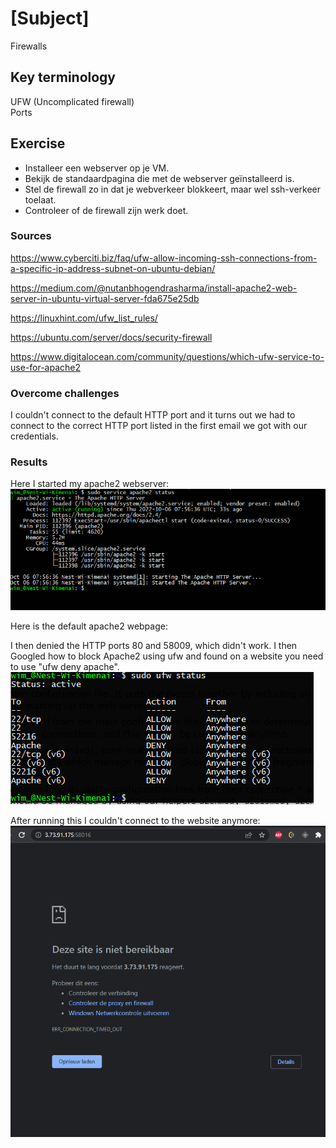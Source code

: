 # [Subject]
Firewalls

## Key terminology
UFW (Uncomplicated firewall)  
Ports

## Exercise

* Installeer een webserver op je VM.
* Bekijk de standaardpagina die met de webserver geïnstalleerd is.
* Stel de firewall zo in dat je webverkeer blokkeert, maar wel ssh-verkeer toelaat.
* Controleer of de firewall zijn werk doet.


### Sources
https://www.cyberciti.biz/faq/ufw-allow-incoming-ssh-connections-from-a-specific-ip-address-subnet-on-ubuntu-debian/  

https://medium.com/@nutanbhogendrasharma/install-apache2-web-server-in-ubuntu-virtual-server-fda675e25db  

https://linuxhint.com/ufw_list_rules/  

https://ubuntu.com/server/docs/security-firewall  

https://www.digitalocean.com/community/questions/which-ufw-service-to-use-for-apache2

### Overcome challenges
I couldn't connect to the default HTTP port and it turns out we had to connect to the correct HTTP port listed in the first email we got with our credentials.

### Results
Here I started my apache2 webserver:  
![screenshot](/00_includes/Week-2/apache2-status.PNG)  

Here is the default apache2 webpage:  


I then denied the HTTP ports 80 and 58009, which didn't work. I then Googled how to block Apache2 using ufw and found on a website you need to use "ufw deny apache". 
![screenshot](/00_includes/Week-2/ufw-apache2.PNG)  

After running this I couldn't connect to the website anymore:  
![screenshot](/00_includes/Week-2/ufw-blocked.PNG)  
